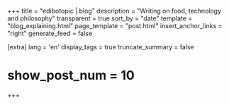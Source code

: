 +++
title = "edibotopic | blog"
description = "Writing on food, technology and philosophy"
transparent = true
sort_by = "date"
template = "blog_explaining.html"
page_template = "post.html"
insert_anchor_links = "right"
generate_feed = false

[extra]
lang = 'en'
display_tags = true
truncate_summary = false
# show_post_num = 10
+++
